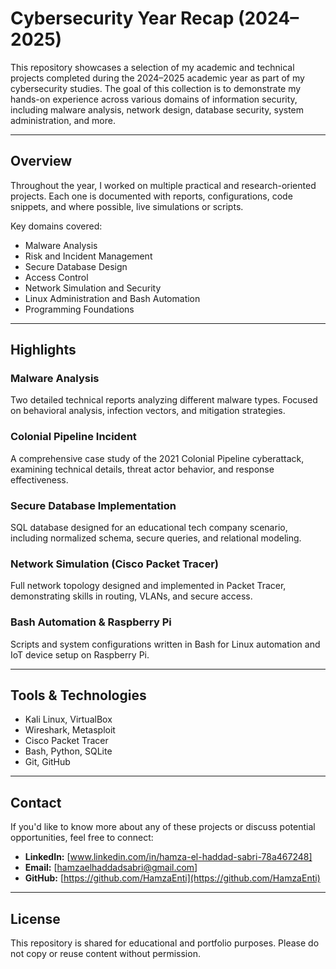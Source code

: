 # Cybersecurity Year Recap (2024–2025)

This repository showcases a selection of my academic and technical projects completed during the 2024–2025 academic year as part of my cybersecurity studies. The goal of this collection is to demonstrate my hands-on experience across various domains of information security, including malware analysis, network design, database security, system administration, and more.

---

## Overview

Throughout the year, I worked on multiple practical and research-oriented projects. Each one is documented with reports, configurations, code snippets, and where possible, live simulations or scripts.

Key domains covered:

- Malware Analysis
- Risk and Incident Management
- Secure Database Design
- Access Control
- Network Simulation and Security
- Linux Administration and Bash Automation
- Programming Foundations

---

## Highlights

### Malware Analysis
Two detailed technical reports analyzing different malware types. Focused on behavioral analysis, infection vectors, and mitigation strategies.

### Colonial Pipeline Incident
A comprehensive case study of the 2021 Colonial Pipeline cyberattack, examining technical details, threat actor behavior, and response effectiveness.

### Secure Database Implementation
SQL database designed for an educational tech company scenario, including normalized schema, secure queries, and relational modeling.

### Network Simulation (Cisco Packet Tracer)
Full network topology designed and implemented in Packet Tracer, demonstrating skills in routing, VLANs, and secure access.

### Bash Automation & Raspberry Pi
Scripts and system configurations written in Bash for Linux automation and IoT device setup on Raspberry Pi.

---

## Tools & Technologies

- Kali Linux, VirtualBox
- Wireshark, Metasploit
- Cisco Packet Tracer
- Bash, Python, SQLite
- Git, GitHub

---

## Contact

If you'd like to know more about any of these projects or discuss potential opportunities, feel free to connect:

- **LinkedIn:** [www.linkedin.com/in/hamza-el-haddad-sabri-78a467248]
- **Email:** [hamzaelhaddadsabri@gmail.com]
- **GitHub:** [https://github.com/HamzaEnti](https://github.com/HamzaEnti)

---

## License

This repository is shared for educational and portfolio purposes. Please do not copy or reuse content without permission.
